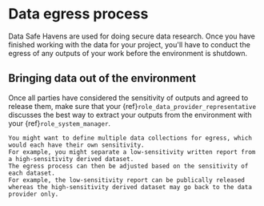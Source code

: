 # Data egress process

Data Safe Havens are used for doing secure data research.
Once you have finished working with the data for your project, you'll have to conduct the egress of any outputs of your work before the environment is shutdown.

## Bringing data out of the environment

Once all parties have considered the sensitivity of outputs and agreed to release them, make sure that your {ref}`role_data_provider_representative` discusses the best way to extract your outputs from the environment with your {ref}`role_system_manager`.

```{note}
You might want to define multiple data collections for egress, which would each have their own sensitivity.
For example, you might separate a low-sensitivity written report from a high-sensitivity derived dataset.
The egress process can then be adjusted based on the sensitivity of each dataset.
For example, the low-sensitivity report can be publically released whereas the high-sensitivity derived dataset may go back to the data provider only.
```

